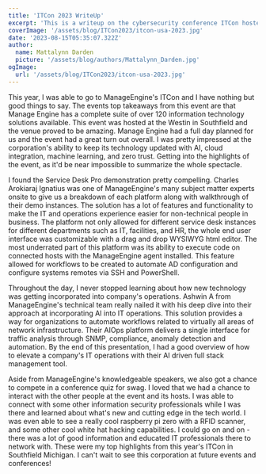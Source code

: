 ```yaml
---
title: 'ITCon 2023 WriteUp'
excerpt: 'This is a writeup on the cybersecurity conference ITCon hosted by Emagine Engine.'
coverImage: '/assets/blog/ITCon2023/itcon-usa-2023.jpg'
date: '2023-08-15T05:35:07.322Z'
author:
  name: Mattalynn Darden
  picture: '/assets/blog/authors/Mattalynn_Darden.jpg'
ogImage:
  url: '/assets/blog/ITCon2023/itcon-usa-2023.jpg'
---
```


This year, I was able to go to ManageEngine's ITCon and I have nothing but good things to say. The events top takeaways from this event are that Manage Engine has a complete suite of over 120 information technology solutions available. This event was hosted at the Westin in Southfield and the venue proved to be amazing. Manage Engine had a full day planned for us and the event had a great turn out overall. I was pretty impressed at the corporation's ability to keep its technology updated with AI, cloud integration, machine learning, and zero trust. Getting into the highlights of the event, as it'd be near impossible to summarize the whole spectacle.

I found the Service Desk Pro demonstration pretty compelling. Charles Arokiaraj Ignatius was one of ManageEngine's many subject matter experts onsite to give us a breakdown of each platform along with walkthrough of their demo instances. The solution has a lot of features and functionality to make the IT and operations experience easier for non-technical people in business. The platform not only allowed for different service desk instances for different departments such as IT, facilities, and HR, the whole end user interface was customizable with a drag and drop WYSIWYG html editor. The most underrated part of this platform was its ability to execute code on connected hosts with the ManageEngine agent installed. This feature allowed for workflows to be created to automate AD configuration and configure systems remotes via SSH and PowerShell.

Throughout the day, I never stopped learning about how new technology was getting incorporated into company's operations. Ashwin A from ManageEngine's technical team really nailed it with his deep dive into their approach at incorporating AI into IT operations. This solution provides a way for organizations to automate workflows related to virtually all areas of network infrastructure. Their AIOps platform delivers a single interface for traffic analysis through SNMP, compliance, anomaly detection and automation. By the end of this presentation, I had a good overview of how to elevate a company's IT operations with their AI driven full stack management tool.

Aside from ManageEngine's knowledgeable speakers, we also got a chance to compete in a conference quiz for swag. I loved that we had a chance to interact with the other people at the event and its hosts. I was able to connect with some other information security professionals while I was there and learned about what's new and cutting edge in the tech world. I was even able to see a really cool raspberry pi zero with a RFID scanner, and some other cool white hat hacking capabilities. I could go on and on - there was a lot of good information and educated IT professionals there to network with. These were my top highlights from this year's ITCon in Southfield Michigan. I can't wait to see this corporation at future events and conferences!
